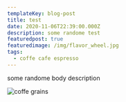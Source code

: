 ```yaml
---
templateKey: blog-post
title: test
date: 2020-11-06T22:39:00.000Z
description: some randome test
featuredpost: true
featuredimage: /img/flavor_wheel.jpg
tags:
  - coffe cafe espresso
---
```

some randome body description



![coffe grains](/img/home-jumbotron.jpg "coffeeeee!")